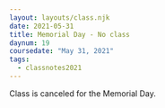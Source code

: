 ```yaml
---
layout: layouts/class.njk
date: 2021-05-31
title: Memorial Day - No class
daynum: 19
coursedate: "May 31, 2021"
tags:
  - classnotes2021
---
```


Class is canceled for the Memorial Day.
